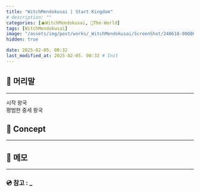 ```yaml
---
title: "WitchMendokusai | Start Kingdom"
# description: ""
categories: [🫐WitchMendokusai, 🥥The-World]
tags: [WitchMendokusai]
image: "/assets/img/post/works/_WitchMendokusai/ScreenShot/240618-000000.png"
hidden: true

date: 2025-02-05. 00:32
last_modified_at: 2025-02-05. 00:32 # Init
---
```


## 📀 머리말

---

시작 왕국  
평범한 중세 왕국  

## 📀 Concept

---

## 📀 메모

---

### 💿 참고 : _
